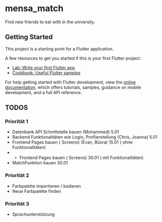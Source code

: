 # mensa_match

Find new friends to eat with in the university.

## Getting Started

This project is a starting point for a Flutter application.

A few resources to get you started if this is your first Flutter project:

- [Lab: Write your first Flutter app](https://docs.flutter.dev/get-started/codelab)
- [Cookbook: Useful Flutter samples](https://docs.flutter.dev/cookbook)

For help getting started with Flutter development, view the
[online documentation](https://docs.flutter.dev/), which offers tutorials,
samples, guidance on mobile development, and a full API reference.

## TODOS

### Priorität 1

- Datenbank API Schnittstelle bauen (Mohammed) 5.01
- Backend Funktionalitäten wie Login, Profilerstellung (Chris, Joanna)  5.01
- Frontend Pages bauen ( Screens)  (Evan, Büsra)  15.01 ( ohne Funktionalitäten)
- - Frontend Pages bauen ( Screens)    30.01 ( mit Funktionalitäten)
- MatchFunktion bauen  30.01

### Priorität 2

- Farbpalette importieren / kodieren
-  Neue Farbpalette finden

### Priorität 3
- Sprachunterstützung

